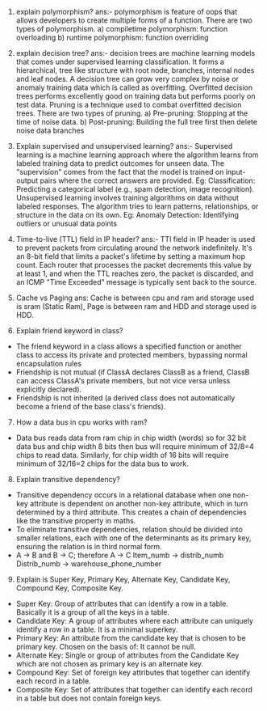 1. explain polymorphism?
ans:- polymorphism is feature of oops that allows developers to create multiple forms of a function. There are two types of polymorphism.
	a) compiletime polymorphism: function overloading
	b) runtime polymorphism: function overriding


2. explain decision tree?
ans:- decision trees are machine learning models that comes under supervised learning classification. It forms a hierarchical, tree like structure with root node, branches, internal nodes and leaf nodes. A decision tree can grow very complex by noise or anomaly training data which is called as overfitting. Overfitted decision trees performs excellently good on training data but performs poorly on test data. Pruning is a technique used to combat overfitted decision trees. There are two types of pruning. a) Pre-pruning: Stopping at the time of noise data. b) Post-pruning: Building the full tree first then delete noise data branches


3. Explain supervised and unsupervised learning?
ans:- Supervised learning is a machine learning approach where the algorithm learns from labeled training data to predict outcomes for unseen data. The "supervision" comes from the fact that the model is trained on input-output pairs where the correct answers are provided. Eg: Classification: Predicting a categorical label (e.g., spam detection, image recognition). Unsupervised learning involves training algorithms on data without labeled responses. The algorithm tries to learn patterns, relationships, or structure in the data on its own. Eg: Anomaly Detection: Identifying outliers or unusual data points


4. Time-to-live (TTL) field in IP header?
ans:- TTl field in IP header is used to prevent packets from circulating around the network indefinitely. It's an 8-bit field that limits a packet's lifetime by setting a maximum hop count. Each router that processes the packet decrements this value by at least 1, and when the TTL reaches zero, the packet is discarded, and an ICMP "Time Exceeded" message is typically sent back to the source.


5. Cache vs Paging
ans: Cache is between cpu and ram and storage used is sram (Static Ram), Page is between ram and HDD and storage used is HDD.


6. Explain friend keyword in class?
- The friend keyword in a class allows a specified function or another class to access its private and protected members, bypassing normal encapsulation rules
- Friendship is not mutual (if ClassA declares ClassB as a friend, ClassB can access ClassA's private members, but not vice versa unless explicitly declared).
- Friendship is not inherited (a derived class does not automatically become a friend of the base class's friends).


7. How a data bus in cpu works with ram?
- Data bus reads data from ram chip in chip width (words) so for 32 bit data bus and chip width 8 bits then bus will require minimum of 32/8=4 chips to read data. Similarly, for chip width of 16 bits will require minimum of 32/16=2 chips for the data bus to work. 


8. Explain transitive dependency?
- Transitive dependency occurs in a relational database when one non-key attribute is dependent on another non-key attribute, which in turn determined by a third attribute. This creates a chain of dependencies like the transitive property in maths.
- To eliminate transitive dependencies, relation should be divided into smaller relations, each with one of the determinants as its primary key, ensuring the relation is in third normal form.
- A -> B and B -> C; therefore A -> C
    Item_numb -> distrib_numb
    Distrib_numb -> warehouse_phone_number


9. Explain is Super Key, Primary Key, Alternate Key, Candidate Key, Compound Key, Composite Key.
- Super Key: Group of attributes that can identify a row in a table. Basically it is a group of all the keys in a table.
- Candidate Key: A group of attributes where each attribute can uniquely identify a row in a table. It is a minimal superkey.
- Primary Key: An attribute from the candidate key that is chosen to be primary key. Chosen on the basis of: It cannot be null.
- Alternate Key: Single or group of attributes from the Candidate Key which are not chosen as primary key is an alternate key.
- Compound Key: Set of foreign key attributes that together can identify each record in a table.
- Composite Key: Set of attributes that together can identify each record in a table but does not contain foreign keys.
